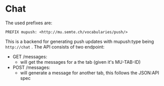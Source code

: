# Chat

The used prefixes are:
```
PREFIX mupush: <http://mu.semte.ch/vocabularies/push/>
```

This is a backend for generating push updates with mupush:type being `http://chat` .
The API consists of two endpoint:
- GET /messages:
    - will get the messages for a the tab (given it's MU-TAB-ID)
- POST /messages:
    - will generate a message for another tab, this follows the JSON:API spec
